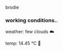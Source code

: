brodie

<!--weather_start-->
### working conditions..

weather: few clouds ☁️

temp: 14.45 °C 👕

<!--weather_end-->
